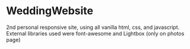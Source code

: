 # WeddingWebsite
2nd personal responsive site, using all  vanilla html, css, and javascript. External libraries used were font-awesome and Lightbox (only on photos page)
